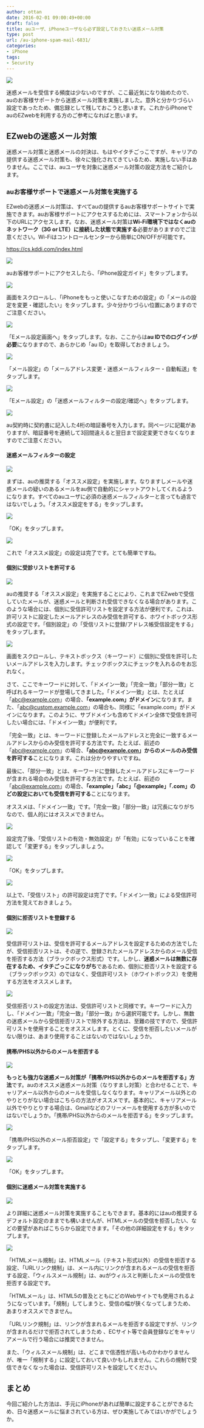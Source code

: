 ```yaml
---
author: ottan
date: 2016-02-01 09:00:49+00:00
draft: false
title: auユーザ、iPhoneユーザなら必ず設定しておきたい迷惑メール対策
type: post
url: /au-iphone-spam-mail-6831/
categories:
- iPhone
tags:
- Security
---
```


![](/images/2016/02/160201-56af05559ec1b-1.jpg)






迷惑メールを受信する頻度は少ないのですが、ここ最近気になり始めたので、auのお客様サポートから迷惑メール対策を実施しました。意外と分かりづらい設定であったため、備忘録として残しておこうと思います。これからiPhoneでauのEZwebを利用する方のご参考になればと思います。





## EZwebの迷惑メール対策





迷惑メール対策と迷惑メールの対決は、もはやイタチごっこですが、キャリアの提供する迷惑メール対策も、徐々に強化されてきているため、実施しない手はありません。ここでは、auユーザを対象に迷惑メール対策の設定方法をご紹介します。





### auお客様サポートで迷惑メール対策を実施する





EZwebの迷惑メール対策は、すべてauの提供するauお客様サポートサイトで実施できます。auお客様サポートにアクセスするためには、スマートフォンから以下のURLにアクセスします。なお、迷惑メール対策は**Wi-Fi環境下ではなくauのネットワーク（3G or LTE）に接続した状態で実施する**必要がありますのでご注意ください。Wi-Fiはコントロールセンターから簡単にON/OFFが可能です。



https://cs.kddi.com/index.html



![](/images/2016/02/160201-56af0556a0f4b-1.png)






auお客様サポートにアクセスしたら、「iPhone設定ガイド」をタップします。





![](/images/2016/02/160201-56af05585e4f7-1.png)






画面をスクロールし、「iPhoneをもっと使いこなすための設定」の「メールの設定を変更・確認したい」をタップします。少々分かりづらい位置にありますのでご注意ください。





![](/images/2016/02/160201-56af055a1be8e-1.png)






「Eメール設定画面へ」をタップします。なお、ここからは**au IDでのログインが必要**になりますので、あらかじめ「au ID」を取得しておきましょう。





![](/images/2016/02/160201-56af055c0823e-1.png)






「メール設定」の「メールアドレス変更・迷惑メールフィルター・自動転送」をタップします。





![](/images/2016/02/160201-56af055de8c15-1.png)






「Eメール設定」の「迷惑メールフィルターの設定/確認へ」をタップします。





![](/images/2016/02/160201-56af055fa754e-1.png)






au契約時に契約書に記入した4桁の暗証番号を入力します。同ページに記載がありますが、暗証番号を連続して3回間違えると翌日まで設定変更できなくなりますのでご注意ください。





#### 迷惑メールフィルターの設定





![](/images/2016/02/160201-56af0561339d0-1.png)






まずは、auの推奨する「オススメ設定」を実施します。なりますしメールや迷惑メールの疑いのあるメールをau側で自動的にシャットアウトしてくれるようになります。すべてのauユーザに必須の迷惑メールフィルターと言っても過言ではないでしょう。「オススメ設定をする」をタップします。





![](/images/2016/02/160201-56af0562bd8ea-1.png)






「OK」をタップします。





![](/images/2016/02/160201-56af05648e719-1.png)






これで「オススメ設定」の設定は完了です。とても簡単ですね。





#### 個別に受診リストを許可する





![](/images/2016/02/160201-56af05663323d-1.png)






auの推奨する「オススメ設定」を実施することにより、これまでEZwebで受信していたメールが、迷惑メールと判断され受信できなくなる場合があります。このような場合には、個別に受信許可リストを設定する方法が便利です。これは、許可リストに設定したメールアドレスのみ受信を許可する、ホワイトボックス形式の設定です。「個別設定」の「受信リストに登録/アドレス帳受信設定をする」をタップします。





![](/images/2016/02/160201-56af0568107a7-1.png)






画面をスクロールし、テキストボックス（キーワード）に個別に受信を許可したいメールアドレスを入力します。チェックボックスにチェックを入れるのをお忘れなく。





さて、ここでキーワードに対して、「ドメイン一致」「完全一致」「部分一致」と呼ばれるキーワードが登場してきました。「ドメイン一致」とは、たとえば「abc@example.com」の場合、**「example.com」がドメイン**になります。また、「abc@custom.example.com」の場合も、同様に「example.com」がドメインになります。このように、サブドメインも含めてドメイン全体で受信を許可したい場合には、「ドメイン一致」が便利です。





「完全一致」とは、キーワードに登録したメールアドレスと完全に一致するメールアドレスからのみ受信を許可する方法です。たとえば、前述の「abc@example.com」の場合、**「abc@example.com」からのメールのみ受信を許可する**ことになります。これは分かりやすいですね。





最後に、「部分一致」とは、キーワードに登録したメールアドレスにキーワードが含まれる場合のみ受信を許可する方法です。たとえば、前述の「abc@example.com」の場合、**「example」「abc」「@example」「.com」のどの設定においても受信を許可する**ことになります。





オススメは、「ドメイン一致」です。「完全一致」「部分一致」は冗長になりがちなので、個人的にはオススメできません。





![](/images/2016/02/160201-56af0569b6fc9-1.png)






設定完了後、「受信リストの有効・無効設定」が「有効」になっていることを確認して「変更する」をタップしましょう。





![](/images/2016/02/160201-56af056b568e4-1.png)






「OK」をタップします。





![](/images/2016/02/160201-56af056cab858-1.png)






以上で、「受信リスト」の許可設定は完了です。「ドメイン一致」による受信許可方法を覚えておきましょう。





#### 個別に拒否リストを登録する





![](/images/2016/02/160201-56af056e00622-1.png)






受信許可リストは、受信を許可するメールアドレスを設定するための方法でしたが、受信拒否リストは、その逆で、登録されたメールアドレスからのメール受信を拒否する方法（ブラックボックス形式）です。しかし、**迷惑メールは無数に存在するため、イタチごっこになりがち**であるため、個別に拒否リストを設定する（ブラックボックス）のではなく、受信許可リスト（ホワイトボックス）を使用する方法をオススメします。





![](/images/2016/02/160201-56af056f9976d-1.png)






受信拒否リストの設定方法は、受信許可リストと同様です。キーワードに入力し、「ドメイン一致」「完全一致」「部分一致」から選択可能です。しかし、無数の迷惑メールから受信拒否リストで除外する方法は、至難の技ですので、受信許可リストを使用することをオススメします。とくに、受信を拒否したいメールがない限りは、あまり使用することはないのではないしょうか。





#### 携帯/PHS以外からのメールを拒否する





![](/images/2016/02/160201-56af05712d8f2-1.png)






**もっとも強力な迷惑メール対策が「携帯/PHS以外からのメールを拒否する」方法**です。auのオススメ迷惑メール対策（なりすまし対策）と合わせることで、キャリアメール以外からのメールを受信しなくなります。キャリアメール以外とのやりとりがない場合はこちらの方法がオススメです。基本的に、キャリアメール以外でやりとりする場合は、Gmailなどのフリーメールを使用する方が多いのではないでしょうか。「携帯/PHS以外からのメールを拒否する」をタップします。





![](/images/2016/02/160201-56af0572a10ac-1.png)






「携帯/PHS以外のメール拒否設定」で「設定する」をタップし、「変更する」をタップします。





![](/images/2016/02/160201-56af0573e855c-1.png)






「OK」をタップします。





#### 個別に迷惑メール対策を実施する





![](/images/2016/02/160201-56af1b456c0cb-1.png)






より詳細に迷惑メール対策を実施することもできます。基本的にはauの推奨するデフォルト設定のままでも構いませんが、HTMLメールの受信を拒否したい、などの要望があればこちらから設定できます。「その他の詳細設定をする」をタップします。





![](/images/2016/02/160201-56af057551b43-1.png)






「HTMLメール規制」は、HTMLメール（テキスト形式以外）の受信を拒否する設定、「URLリンク規制」は、メール内にリンクが含まれるメールの受信を拒否する設定、「ウィルスメール規制」は、auがウィルスと判断したメールの受信を拒否する設定です。





「HTMLメール」は、HTML5の普及とともにどのWebサイトでも使用されるようになっています。「規制」してしまうと、受信の幅が狭くなってしまうため、あまりオススメできません。





「URLリンク規制」は、リンクが含まれるメールを拒否する設定ですが、リンクが含まれるだけで拒否されてしまうため 、ECサイト等で会員登録などをキャリアメールで行う場合には推奨できません。





また、「ウィルスメール規制」は、どこまで信憑性が高いものかわかりませんが、唯一「規制する」に設定しておいて良いかもしれません。これらの規制で受信できなくなった場合は、受信許可リストを設定してください。





## まとめ





今回ご紹介した方法は、手元にiPhoneがあれば簡単に設定することができるため、日々迷惑メールに悩まされている方は、ぜひ実施してみてはいかがでしょうか。
